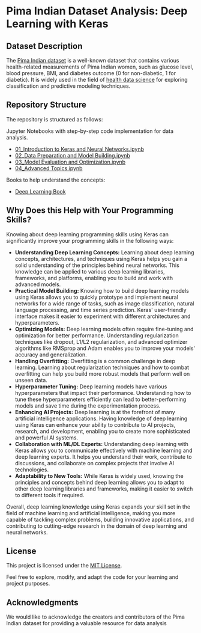 # Pima Indian Dataset Analysis: Deep Learning with Keras

## Dataset Description

The [Pima Indian dataset](https://github.com/cloudpedagogy/books/blob/main/Pima_Indian_Dataset.ipynb) is a well-known dataset that contains various health-related measurements of Pima Indian women, such as glucose level, blood pressure, BMI, and diabetes outcome (0 for non-diabetic, 1 for diabetic). It is widely used in the field of [health data science](https://github.com/cloudpedagogy/books/blob/main/Health_Data_Science.ipynb) for exploring classification and predictive modeling techniques.

## Repository Structure
The repository is structured as follows:

Jupyter Notebooks with step-by-step code implementation for data analysis.
  - [01_Introduction to Keras and Neural Networks.ipynb](https://github.com/cloudpedagogy/deep-learning-keras/blob/main/01_Introduction_to_Keras_and_Neural_Networks.ipynb)
  - [02_Data Preparation and Model Building.ipynb](https://github.com/cloudpedagogy/deep-learning-keras/blob/main/02_Data_Preparation_and_Model_Building.ipynb)
  - [03_Model Evaluation and Optimization.ipynb](https://github.com/cloudpedagogy/deep-learning-keras/blob/main/03_Model_Evaluation_and_Optimization.ipynb)
  - [04_Advanced Topics.ipynb](https://github.com/cloudpedagogy/deep-learning-keras/blob/main/04_Advanced_Topics.ipynb)

Books to help understand the concepts:
  - [Deep Learning Book](https://github.com/cloudpedagogy/books/blob/main/Deep_Learning.ipynb)

## Why Does this Help with Your Programming Skills?
Knowing about deep learning programming skills using Keras can significantly improve your programming skills in the following ways:

- **Understanding Deep Learning Concepts:** Learning about deep learning concepts, architectures, and techniques using Keras helps you gain a solid understanding of the principles behind neural networks. This knowledge can be applied to various deep learning libraries, frameworks, and platforms, enabling you to build and work with advanced models.
- **Practical Model Building:** Knowing how to build deep learning models using Keras allows you to quickly prototype and implement neural networks for a wide range of tasks, such as image classification, natural language processing, and time series prediction. Keras' user-friendly interface makes it easier to experiment with different architectures and hyperparameters.
- **Optimizing Models:** Deep learning models often require fine-tuning and optimization for better performance. Understanding regularization techniques like dropout, L1/L2 regularization, and advanced optimizer algorithms like RMSprop and Adam enables you to improve your models' accuracy and generalization.
- **Handling Overfitting:** Overfitting is a common challenge in deep learning. Learning about regularization techniques and how to combat overfitting can help you build more robust models that perform well on unseen data.
- **Hyperparameter Tuning:** Deep learning models have various hyperparameters that impact their performance. Understanding how to tune these hyperparameters efficiently can lead to better-performing models and save time during the experimentation process.
- **Enhancing AI Projects:** Deep learning is at the forefront of many artificial intelligence applications. Having knowledge of deep learning using Keras can enhance your ability to contribute to AI projects, research, and development, enabling you to create more sophisticated and powerful AI systems.
- **Collaboration with ML/DL Experts:** Understanding deep learning with Keras allows you to communicate effectively with machine learning and deep learning experts. It helps you understand their work, contribute to discussions, and collaborate on complex projects that involve AI technologies.
- **Adaptability to New Tools:** While Keras is widely used, knowing the principles and concepts behind deep learning allows you to adapt to other deep learning libraries and frameworks, making it easier to switch to different tools if required.

Overall, deep learning knowledge using Keras expands your skill set in the field of machine learning and artificial intelligence, making you more capable of tackling complex problems, building innovative applications, and contributing to cutting-edge research in the domain of deep learning and neural networks.

## License
This project is licensed under the [MIT License](LICENSE).

Feel free to explore, modify, and adapt the code for your learning and project purposes.

## Acknowledgments
We would like to acknowledge the creators and contributors of the Pima Indian dataset for providing a valuable resource for data analysis

